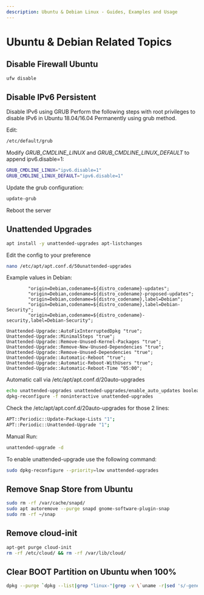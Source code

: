 ```yaml
---
description: Ubuntu & Debian Linux - Guides, Examples and Usage
---
```


# Ubuntu & Debian Related Topics

## Disable Firewall Ubuntu

```bash
ufw disable
```

## Disable IPv6 Persistent

Disable IPv6 using GRUB
Perform the following steps with root privileges to disable IPv6 in Ubuntu 18.04/16.04 Permanently using grub method.

Edit:

```bash
/etc/default/grub
```

Modify _GRUB_CMDLINE_LINUX_ and _GRUB_CMDLINE_LINUX_DEFAULT_ to append ipv6.disable=1:

```bash
GRUB_CMDLINE_LINUX="ipv6.disable=1"
GRUB_CMDLINE_LINUX_DEFAULT="ipv6.disable=1"
```

Update the grub configuration:

```bash
update-grub
```

Reboot the server

## Unattended Upgrades

```bash
apt install -y unattended-upgrades apt-listchanges
```

Edit the config to your preference

```bash
nano /etc/apt/apt.conf.d/50unattended-upgrades
```

Example values in Debian:

```config
        "origin=Debian,codename=${distro_codename}-updates";
        "origin=Debian,codename=${distro_codename}-proposed-updates";
        "origin=Debian,codename=${distro_codename},label=Debian";
        "origin=Debian,codename=${distro_codename},label=Debian-Security";
        "origin=Debian,codename=${distro_codename}-security,label=Debian-Security";

Unattended-Upgrade::AutoFixInterruptedDpkg "true";
Unattended-Upgrade::MinimalSteps "true";
Unattended-Upgrade::Remove-Unused-Kernel-Packages "true";
Unattended-Upgrade::Remove-New-Unused-Dependencies "true";
Unattended-Upgrade::Remove-Unused-Dependencies "true";
Unattended-Upgrade::Automatic-Reboot "true";
Unattended-Upgrade::Automatic-Reboot-WithUsers "true";
Unattended-Upgrade::Automatic-Reboot-Time "05:00";
```

Automatic call via /etc/apt/apt.conf.d/20auto-upgrades

```bash
echo unattended-upgrades unattended-upgrades/enable_auto_updates boolean true | debconf-set-selections
dpkg-reconfigure -f noninteractive unattended-upgrades
```

Check the /etc/apt/apt.conf.d/20auto-upgrades for those 2 lines:

```bash
APT::Periodic::Update-Package-Lists "1";
APT::Periodic::Unattended-Upgrade "1";
```

Manual Run:

```bash
unattended-upgrade -d
```

To enable unattended-upgrade use the following command:

```bash
sudo dpkg-reconfigure --priority=low unattended-upgrades
```

## Remove Snap Store from Ubuntu

```bash
sudo rm -rf /var/cache/snapd/ 
sudo apt autoremove --purge snapd gnome-software-plugin-snap 
sudo rm -rf ~/snap
```

## Remove cloud-init

```bash
apt-get purge cloud-init
rm -rf /etc/cloud/ && rm -rf /var/lib/cloud/
```

## Clear BOOT Partition on Ubuntu when 100%

```bash
dpkg --purge `dpkg --list|grep "linux-"|grep -v \`uname -r|sed 's/-generic//g'\`|cut -d" " -f3|grep "[0-9]-"|paste -sd " " -`
```

